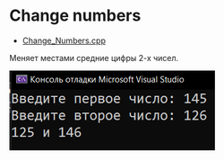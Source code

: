 # Change numbers
* [Change_Numbers.cpp](Change_Numbers.cpp)
<p>Меняет местами средние цифры 2-х чисел.</p>
<img src="/images/Change_Numbers.png">
